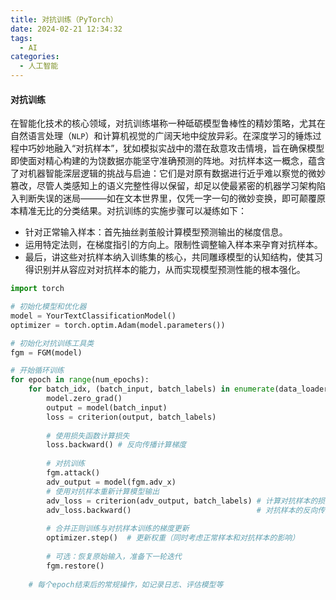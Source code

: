 ```yaml
---
title: 对抗训练（PyTorch）
date: 2024-02-21 12:34:32
tags:
  - AI
categories:
  - 人工智能
---
```


#### 对抗训练

在智能化技术的核心领域，对抗训练堪称一种砥砺模型鲁棒性的精妙策略，尤其在自然语言处理（`NLP`）和计算机视觉的广阔天地中绽放异彩。在深度学习的锤炼过程中巧妙地融入“对抗样本”，犹如模拟实战中的潜在敌意攻击情境，旨在确保模型即使面对精心构建的为饶数据亦能坚守准确预测的阵地。对抗样本这一概念，蕴含了对机器智能深层逻辑的挑战与启迪：它们是对原有数据进行近乎难以察觉的微妙篡改，尽管人类感知上的语义完整性得以保留，却足以使最紧密的机器学习架构陷入判断失误的迷局———如在文本世界里，仅凭一字一句的微妙变换，即可颠覆原本精准无比的分类结果。对抗训练的实施步骤可以凝练如下：
- 针对正常输入样本：首先抽丝剥茧般计算模型预测输出的梯度信息。
- 运用特定法则，在梯度指引的方向上。限制性调整输入样本来孕育对抗样本。
- 最后，讲这些对抗样本纳入训练集的核心，共同雕琢模型的认知结构，使其习得识别并从容应对对抗样本的能力，从而实现模型预测性能的根本强化。
<!-- more -->

```python
import torch

# 初始化模型和优化器
model = YourTextClassificationModel()
optimizer = torch.optim.Adam(model.parameters())

# 初始化对抗训练工具类
fgm = FGM(model)

# 开始循环训练
for epoch in range(num_epochs):
    for batch_idx, (batch_input, batch_labels) in enumerate(data_loader):
        model.zero_grad()
        output = model(batch_input)
        loss = criterion(output, batch_labels)
        
        # 使用损失函数计算损失
        loss.backward() # 反向传播计算梯度
        
        # 对抗训练
        fgm.attack()
        adv_output = model(fgm.adv_x)
        # 使用对抗样本重新计算模型输出
        adv_loss = criterion(adv_output, batch_labels) # 计算对抗样本的损失
        adv_loss.backward()                            # 对抗样本的反向传播计算梯度
        
        # 合并正则训练与对抗样本训练的梯度更新
        optimizer.step()  # 更新权重（同时考虑正常样本和对抗样本的影响）
        
        # 可选：恢复原始输入，准备下一轮迭代
        fgm.restore()
        
    # 每个epoch结束后的常规操作，如记录日志、评估模型等
```